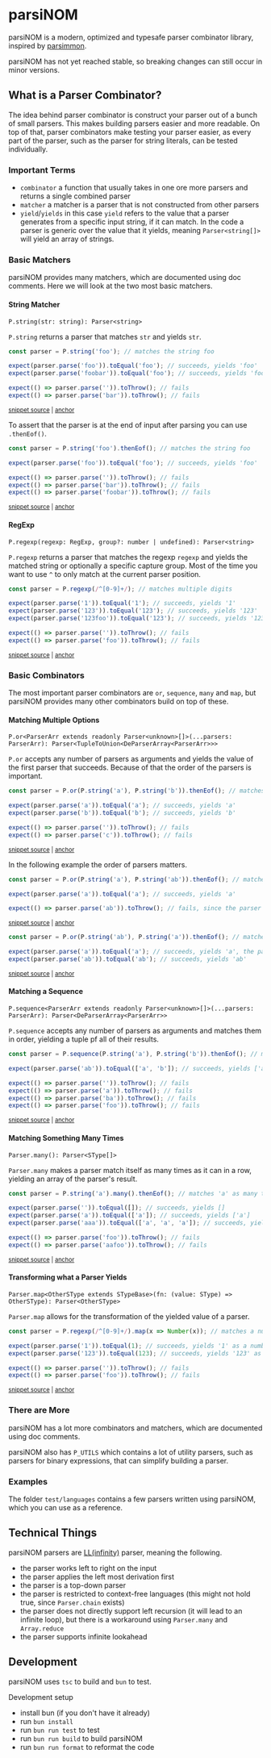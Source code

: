 <!--
GENERATED FILE - Source File: /mdsource/README.source.md
-->

# parsiNOM

parsiNOM is a modern, optimized and typesafe parser combinator library, inspired by [parsimmon](https://github.com/jneen/parsimmon).

parsiNOM has not yet reached stable, so breaking changes can still occur in minor versions.

## What is a Parser Combinator?

The idea behind parser combinator is construct your parser out of a bunch of small parsers.
This makes building parsers easier and more readable.
On top of that, parser combinators make testing your parser easier, as every part of the parser, such as the parser for string literals, can be tested individually.

### Important Terms

- `combinator` a function that usually takes in one ore more parsers and returns a single combined parser
- `matcher` a matcher is a parser that is not constructed from other parsers
- `yield`/`yields` in this case `yield` refers to the value that a parser generates from a specific input string, if it can match. In the code a parser is generic over the value that it yields, meaning `Parser<string[]>` will yield an array of strings.

### Basic Matchers

parsiNOM provides many matchers, which are documented using doc comments. Here we will look at the two most basic matchers.

#### String Matcher

`P.string(str: string): Parser<string>`

`P.string` returns a parser that matches `str` and yields `str`.

<!-- snippet: example-string-matcher -->
<a id='snippet-example-string-matcher'></a>
```ts
const parser = P.string('foo'); // matches the string foo

expect(parser.parse('foo')).toEqual('foo'); // succeeds, yields 'foo'
expect(parser.parse('foobar')).toEqual('foo'); // succeeds, yields 'foo'

expect(() => parser.parse('')).toThrow(); // fails
expect(() => parser.parse('bar')).toThrow(); // fails
```
<sup><a href='/tests/Examples.test.ts#L7-L15' title='Snippet source file'>snippet source</a> | <a href='#snippet-example-string-matcher' title='Start of snippet'>anchor</a></sup>
<!-- endSnippet -->

To assert that the parser is at the end of input after parsing you can use `.thenEof()`.

<!-- snippet: example-string-matcher-then-eof -->
<a id='snippet-example-string-matcher-then-eof'></a>
```ts
const parser = P.string('foo').thenEof(); // matches the string foo

expect(parser.parse('foo')).toEqual('foo'); // succeeds, yields 'foo'

expect(() => parser.parse('')).toThrow(); // fails
expect(() => parser.parse('bar')).toThrow(); // fails
expect(() => parser.parse('foobar')).toThrow(); // fails
```
<sup><a href='/tests/Examples.test.ts#L19-L27' title='Snippet source file'>snippet source</a> | <a href='#snippet-example-string-matcher-then-eof' title='Start of snippet'>anchor</a></sup>
<!-- endSnippet -->

#### RegExp

`P.regexp(regexp: RegExp, group?: number | undefined): Parser<string>`

`P.regexp` returns a parser that matches the regexp `regexp` and yields the matched string or optionally a specific capture group.
Most of the time you want to use `^` to only match at the current parser position.

<!-- snippet: example-regexp-matcher -->
<a id='snippet-example-regexp-matcher'></a>
```ts
const parser = P.regexp(/^[0-9]+/); // matches multiple digits

expect(parser.parse('1')).toEqual('1'); // succeeds, yields '1'
expect(parser.parse('123')).toEqual('123'); // succeeds, yields '123'
expect(parser.parse('123foo')).toEqual('123'); // succeeds, yields '123'

expect(() => parser.parse('')).toThrow(); // fails
expect(() => parser.parse('foo')).toThrow(); // fails
```
<sup><a href='/tests/Examples.test.ts#L31-L40' title='Snippet source file'>snippet source</a> | <a href='#snippet-example-regexp-matcher' title='Start of snippet'>anchor</a></sup>
<!-- endSnippet -->

### Basic Combinators

The most important parser combinators are `or`, `sequence`, `many` and `map`, but parsiNOM provides many other combinators build on top of these.

#### Matching Multiple Options

`P.or<ParserArr extends readonly Parser<unknown>[]>(...parsers: ParserArr): Parser<TupleToUnion<DeParserArray<ParserArr>>>`

`P.or` accepts any number of parsers as arguments and yields the value of the first parser that succeeds.
Because of that the order of the parsers is important.

<!-- snippet: example-or -->
<a id='snippet-example-or'></a>
```ts
const parser = P.or(P.string('a'), P.string('b')).thenEof(); // matches 'a' or 'b'

expect(parser.parse('a')).toEqual('a'); // succeeds, yields 'a'
expect(parser.parse('b')).toEqual('b'); // succeeds, yields 'b'

expect(() => parser.parse('')).toThrow(); // fails
expect(() => parser.parse('c')).toThrow(); // fails
```
<sup><a href='/tests/Examples.test.ts#L44-L52' title='Snippet source file'>snippet source</a> | <a href='#snippet-example-or' title='Start of snippet'>anchor</a></sup>
<!-- endSnippet -->

In the following example the order of parsers matters.

<!-- snippet: example-or-order-wrong -->
<a id='snippet-example-or-order-wrong'></a>
```ts
const parser = P.or(P.string('a'), P.string('ab')).thenEof(); // matches only 'a'

expect(parser.parse('a')).toEqual('a'); // succeeds, yields 'a'

expect(() => parser.parse('ab')).toThrow(); // fails, since the parser will try to match 'a' first, succeeds and then expects the end of input
```
<sup><a href='/tests/Examples.test.ts#L56-L62' title='Snippet source file'>snippet source</a> | <a href='#snippet-example-or-order-wrong' title='Start of snippet'>anchor</a></sup>
<!-- endSnippet -->

<!-- snippet: example-or-order-correct -->
<a id='snippet-example-or-order-correct'></a>
```ts
const parser = P.or(P.string('ab'), P.string('a')).thenEof(); // matches 'ab' or 'a'

expect(parser.parse('a')).toEqual('a'); // succeeds, yields 'a', the parser will try to match 'ab' first but fails, then it backtracks and tries to match 'a'
expect(parser.parse('ab')).toEqual('ab'); // succeeds, yields 'ab'
```
<sup><a href='/tests/Examples.test.ts#L66-L71' title='Snippet source file'>snippet source</a> | <a href='#snippet-example-or-order-correct' title='Start of snippet'>anchor</a></sup>
<!-- endSnippet -->

#### Matching a Sequence

`P.sequence<ParserArr extends readonly Parser<unknown>[]>(...parsers: ParserArr): Parser<DeParserArray<ParserArr>>`

`P.sequence` accepts any number of parsers as arguments and matches them in order, yielding a tuple pf all of their results.

<!-- snippet: example-sequence -->
<a id='snippet-example-sequence'></a>
```ts
const parser = P.sequence(P.string('a'), P.string('b')).thenEof(); // matches 'a' then 'b'

expect(parser.parse('ab')).toEqual(['a', 'b']); // succeeds, yields ['a', 'b']

expect(() => parser.parse('')).toThrow(); // fails
expect(() => parser.parse('a')).toThrow(); // fails
expect(() => parser.parse('ba')).toThrow(); // fails
expect(() => parser.parse('foo')).toThrow(); // fails
```
<sup><a href='/tests/Examples.test.ts#L75-L84' title='Snippet source file'>snippet source</a> | <a href='#snippet-example-sequence' title='Start of snippet'>anchor</a></sup>
<!-- endSnippet -->

#### Matching Something Many Times

`Parser.many(): Parser<SType[]>`

`Parser.many` makes a parser match itself as many times as it can in a row, yielding an array of the parser's result.

<!-- snippet: example-many -->
<a id='snippet-example-many'></a>
```ts
const parser = P.string('a').many().thenEof(); // matches 'a' as many times as it can

expect(parser.parse('')).toEqual([]); // succeeds, yields []
expect(parser.parse('a')).toEqual(['a']); // succeeds, yields ['a']
expect(parser.parse('aaa')).toEqual(['a', 'a', 'a']); // succeeds, yields ['a', 'a', 'a']

expect(() => parser.parse('foo')).toThrow(); // fails
expect(() => parser.parse('aafoo')).toThrow(); // fails
```
<sup><a href='/tests/Examples.test.ts#L88-L97' title='Snippet source file'>snippet source</a> | <a href='#snippet-example-many' title='Start of snippet'>anchor</a></sup>
<!-- endSnippet -->

#### Transforming what a Parser Yields

`Parser.map<OtherSType extends STypeBase>(fn: (value: SType) => OtherSType): Parser<OtherSType>`

`Parser.map` allows for the transformation of the yielded value of a parser.

<!-- snippet: example-map -->
<a id='snippet-example-map'></a>
```ts
const parser = P.regexp(/^[0-9]+/).map(x => Number(x)); // matches a number, yielding the number as a number, not a string

expect(parser.parse('1')).toEqual(1); // succeeds, yields '1' as a number
expect(parser.parse('123')).toEqual(123); // succeeds, yields '123' as a number

expect(() => parser.parse('')).toThrow(); // fails
expect(() => parser.parse('foo')).toThrow(); // fails
```
<sup><a href='/tests/Examples.test.ts#L101-L109' title='Snippet source file'>snippet source</a> | <a href='#snippet-example-map' title='Start of snippet'>anchor</a></sup>
<!-- endSnippet -->

### There are More

parsiNOM has a lot more combinators and matchers, which are documented using doc comments.

parsiNOM also has `P_UTILS` which contains a lot of utility parsers, such as parsers for binary expressions, that can simplify building a parser.

### Examples

The folder `test/languages` contains a few parsers written using parsiNOM, which you can use as a reference.

## Technical Things

parsiNOM parsers are [LL(infinity)](https://en.wikipedia.org/wiki/LL_parser) parser, meaning the following.

- the parser works left to right on the input
- the parser applies the left most derivation first
- the parser is a top-down parser
- the parser is restricted to context-free languages (this might not hold true, since `Parser.chain` exists)
- the parser does not directly support left recursion (it will lead to an infinite loop), but there is a workaround using `Parser.many` and `Array.reduce`
- the parser supports infinite lookahead

## Development

parsiNOM uses `tsc` to build and `bun` to test.

Development setup

- install bun (if you don't have it already)
- run `bun install`
- run `bun run test` to test
- run `bun run build` to build parsiNOM
- run `bun run format` to reformat the code
